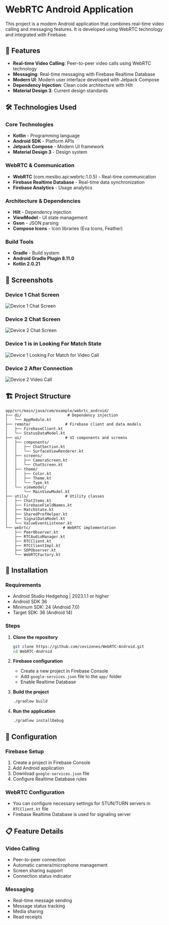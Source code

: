 # WebRTC Android Application

This project is a modern Android application that combines real-time video calling and messaging features. It is developed using WebRTC technology and integrated with Firebase.

## 🚀 Features

- **Real-time Video Calling**: Peer-to-peer video calls using WebRTC technology
- **Messaging**: Real-time messaging with Firebase Realtime Database
- **Modern UI**: Modern user interface developed with Jetpack Compose
- **Dependency Injection**: Clean code architecture with Hilt
- **Material Design 3**: Current design standards

## 🛠️ Technologies Used

### Core Technologies
- **Kotlin** - Programming language
- **Android SDK** - Platform APIs
- **Jetpack Compose** - Modern UI framework
- **Material Design 3** - Design system

### WebRTC & Communication
- **WebRTC** (com.mesibo.api:webrtc:1.0.5) - Real-time communication
- **Firebase Realtime Database** - Real-time data synchronization
- **Firebase Analytics** - Usage analytics

### Architecture & Dependencies
- **Hilt** - Dependency injection
- **ViewModel** - UI state management
- **Gson** - JSON parsing
- **Compose Icons** - Icon libraries (Eva Icons, Feather)

### Build Tools
- **Gradle** - Build system
- **Android Gradle Plugin 8.11.0**
- **Kotlin 2.0.21**

## 📱 Screenshots

### Device 1 Chat Screen
![Device 1 Chat Screen](screenshots/Screenshot_20250730_173833.png)

### Device 2 Chat Screen
![Device 2 Chat Screen](screenshots/Screenshot_20250730_173813.png)

### Device 1 is in Looking For Match State
![Device 1 Looking For Match for Video Call](screenshots/Screenshot_20250730_173909.png)

### Device 2 After Connection
![Device 2 Video Call](screenshots/Screenshot_20250730_173928.png)

## 🏗️ Project Structure

```
app/src/main/java/com/example/webrtc_android/
├── di/                    # Dependency injection
│   └── AppModule.kt
├── remote/               # Firebase client and data models
│   ├── FirebaseClient.kt
│   └── StatusDataModel.kt
├── ui/                   # UI components and screens
│   ├── components/
│   │   ├── ChatSection.kt
│   │   └── SurfaceViewRenderer.kt
│   ├── screens/
│   │   ├── CameraScreen.kt
│   │   └── ChatScreen.kt
│   ├── theme/
│   │   ├── Color.kt
│   │   ├── Theme.kt
│   │   └── Type.kt
│   └── viewmodel/
│       └── MainViewModel.kt
├── utils/                # Utility classes
│   ├── ChatItems.kt
│   ├── FirebaseFieldNames.kt
│   ├── MatchState.kt
│   ├── SharedPrefHelper.kt
│   ├── SignalDataModel.kt
│   └── ValueEventListener.kt
└── webrtc/              # WebRTC implementation
    ├── PeerObserver.kt
    ├── RTCAudioManager.kt
    ├── RTCClient.kt
    ├── RTCClientImpl.kt
    ├── SDPObserver.kt
    └── WebRTCFactory.kt
```

## 🚀 Installation

### Requirements
- Android Studio Hedgehog | 2023.1.1 or higher
- Android SDK 36
- Minimum SDK: 24 (Android 7.0)
- Target SDK: 36 (Android 14)

### Steps

1. **Clone the repository**
   ```bash
   git clone https://github.com/cevizenes/WebRTC-Android.git
   cd WebRTC-Android
   ```

2. **Firebase configuration**
   - Create a new project in Firebase Console
   - Add `google-services.json` file to the `app/` folder
   - Enable Realtime Database

3. **Build the project**
   ```bash
   ./gradlew build
   ```

4. **Run the application**
   ```bash
   ./gradlew installDebug
   ```

## 🔧 Configuration

### Firebase Setup
1. Create a project in Firebase Console
2. Add Android application
3. Download `google-services.json` file
4. Configure Realtime Database rules

### WebRTC Configuration
- You can configure necessary settings for STUN/TURN servers in `RTCClient.kt` file
- Firebase Realtime Database is used for signaling server

## 📋 Feature Details

### Video Calling
- Peer-to-peer connection
- Automatic camera/microphone management
- Screen sharing support
- Connection status indicator

### Messaging
- Real-time message sending
- Message status tracking
- Media sharing
- Read receipts


